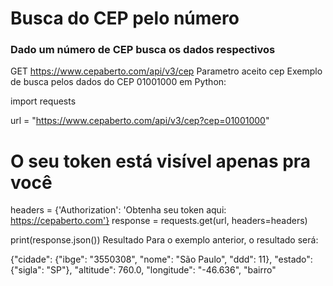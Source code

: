 # Busca do CEP pelo número
### Dado um número de CEP busca os dados respectivos

GET https://www.cepaberto.com/api/v3/cep
Parametro aceito cep
Exemplo de busca pelos dados do CEP 01001000 em Python:

import requests

url = "https://www.cepaberto.com/api/v3/cep?cep=01001000"
# O seu token está visível apenas pra você
headers = {'Authorization': 'Obtenha seu token aqui: https://cepaberto.com'}
response = requests.get(url, headers=headers)

print(response.json())
Resultado
Para o exemplo anterior, o resultado será:

{"cidade": {"ibge": "3550308", "nome": "São Paulo", "ddd": 11}, "estado": {"sigla": "SP"}, "altitude": 760.0, "longitude": "-46.636", "bairro"
